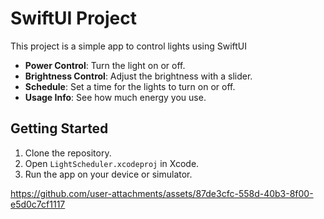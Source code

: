 # SwiftUI Project

This project is a simple app to control lights using SwiftUI

- **Power Control**: Turn the light on or off.
- **Brightness Control**: Adjust the brightness with a slider.
- **Schedule**: Set a time for the lights to turn on or off.
- **Usage Info**: See how much energy you use.

## Getting Started

1. Clone the repository.
2. Open `LightScheduler.xcodeproj` in Xcode.
3. Run the app on your device or simulator.



https://github.com/user-attachments/assets/87de3cfc-558d-40b3-8f00-e5d0c7cf1117

